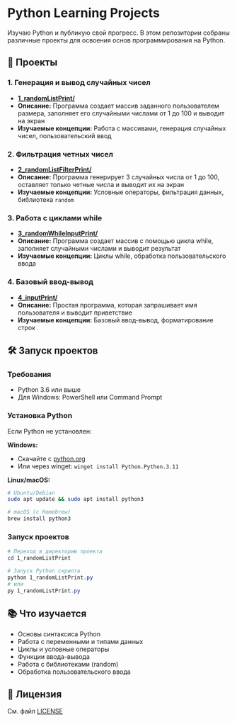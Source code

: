 ﻿# Python Learning Projects

Изучаю Python и публикую свой прогресс. В этом репозитории собраны различные проекты для освоения основ программирования на Python.

## 🚀 Проекты

### 1. Генерация и вывод случайных чисел
- **[1_randomListPrint/](1_randomListPrint/)** 
- **Описание:** Программа создает массив заданного пользователем размера, заполняет его случайными числами от 1 до 100 и выводит на экран
- **Изучаемые концепции:** Работа с массивами, генерация случайных чисел, пользовательский ввод

### 2. Фильтрация четных чисел
- **[2_randomListFilterPrint/](2_randomListFilterPrint/)** 
- **Описание:** Программа генерирует 3 случайных числа от 1 до 100, оставляет только четные числа и выводит их на экран
- **Изучаемые концепции:** Условные операторы, фильтрация данных, библиотека `random`

### 3. Работа с циклами while
- **[3_randomWhileInputPrint/](3_randomWhileInputPrint/)** 
- **Описание:** Программа создает массив с помощью цикла while, заполняет случайными числами и выводит результат
- **Изучаемые концепции:** Циклы while, обработка пользовательского ввода

### 4. Базовый ввод-вывод
- **[4_inputPrint/](4_inputPrint/)** 
- **Описание:** Простая программа, которая запрашивает имя пользователя и выводит приветствие
- **Изучаемые концепции:** Базовый ввод-вывод, форматирование строк

## 🛠️ Запуск проектов

### Требования
- Python 3.6 или выше
- Для Windows: PowerShell или Command Prompt

### Установка Python
Если Python не установлен:

**Windows:**
- Скачайте с [python.org](https://python.org)
- Или через winget: `winget install Python.Python.3.11`

**Linux/macOS:**
```bash
# Ubuntu/Debian
sudo apt update && sudo apt install python3

# macOS (с Homebrew)
brew install python3
```

### Запуск проектов
```powershell
# Переход в директорию проекта
cd 1_randomListPrint

# Запуск Python скрипта
python 1_randomListPrint.py
# или
py 1_randomListPrint.py
```

## 📚 Что изучается
- Основы синтаксиса Python
- Работа с переменными и типами данных
- Циклы и условные операторы
- Функции ввода-вывода
- Работа с библиотеками (random)
- Обработка пользовательского ввода

## 📝 Лицензия
См. файл [LICENSE](LICENSE)